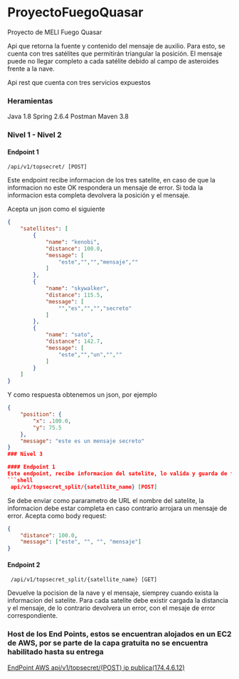 # ProyectoFuegoQuasar
Proyecto de MELI Fuego Quasar


Api que retorna la fuente y contenido del mensaje de auxilio. Para esto, 
se cuenta con tres satélites que permitirán triangular la posición.
El mensaje puede no llegar completo a cada satélite debido al campo de asteroides frente a la nave.

Api rest que  cuenta con tres servicios expuestos

### Heramientas
Java 1.8
Spring 2.6.4
Postman
Maven 3.8

### Nivel 1 - Nivel 2

#### Endpoint 1
```shell
/api/v1/topsecret/ [POST]
```
Este endpoint recibe informacion de los tres satelite, en caso de que la informacion no este OK respondera un mensaje de error.
Si toda la informacion esta completa devolvera la posición y el mensaje.

Acepta un json como el siguiente
```json
{
    "satellites": [
        {
            "name": "kenobi",
            "distance": 100.0,
            "message": [
                "este","","","mensaje",""
            ]
        },
        {
            "name": "skywalker",
            "distance": 115.5,
            "message": [
                "","es","","","secreto"
            ]
        },
        {
            "name": "sato",
            "distance": 142.7,
            "message": [
                "este","","un","",""
            ]
        }
    ]
}
```
Y como respuesta obtenemos un json, por ejemplo
```json
{
    "position": {
        "x": .100.0,
        "y": 75.5
    },
    "message": "este es un mensaje secreto"
}
### Nivel 3

#### Endpoint 1
Este endpoint, recibe informacion del satelite, lo valida y guarda de forma local en una variable Global.
```shell
 api/v1/topsecret_split/{satellite_name} [POST]
```
Se debe enviar como pararametro de URL el nombre del satelite, la informacion debe estar completa en caso contrario arrojara un mensaje de error.
Acepta como body request:

```json
{
    "distance": 100.0,
    "message": ["este", "", "", "mensaje"]
}
```
#### Endpoint 2

```shell
 /api/v1/topsecret_split/{satellite_name} [GET]
```
Devuelve la pocision de la nave y el mensaje, siemprey cuando exista la informacion del satelite.
Para cada satelite debe existir cargada la distancia y el mensaje, de lo contrario devolvera un error, con el mesaje de error correspondiente.

### Host de los End Points, estos se encuentran alojados en un EC2 de AWS, por se parte de la capa gratuita no se encuentra habilitado hasta su entrega

[EndPoint AWS api/v1/topsecret/(POST) ip publica(174.4.6.12)](https://thawing-journey-10473.herokuapp.com/swagger-ui.html)



